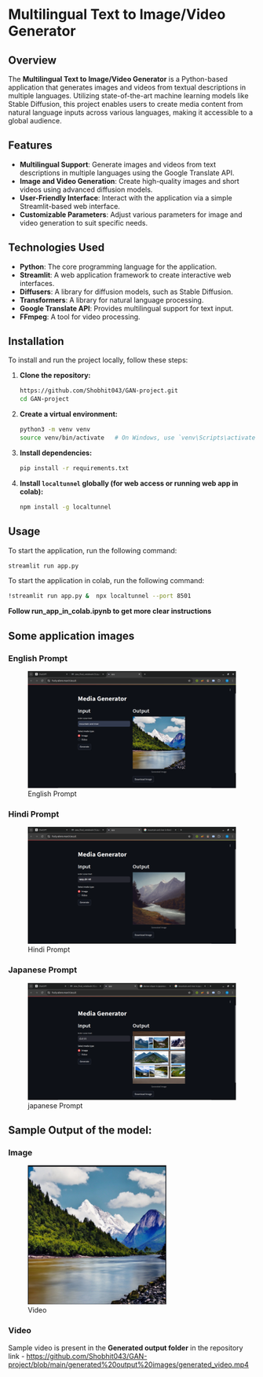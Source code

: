 # Multilingual Text to Image/Video Generator

## Overview

The **Multilingual Text to Image/Video Generator** is a Python-based application that generates images and videos from textual descriptions in multiple languages. Utilizing state-of-the-art machine learning models like Stable Diffusion, this project enables users to create media content from natural language inputs across various languages, making it accessible to a global audience.

## Features

- **Multilingual Support**: Generate images and videos from text descriptions in multiple languages using the Google Translate API.
- **Image and Video Generation**: Create high-quality images and short videos using advanced diffusion models.
- **User-Friendly Interface**: Interact with the application via a simple Streamlit-based web interface.
- **Customizable Parameters**: Adjust various parameters for image and video generation to suit specific needs.

## Technologies Used

- **Python**: The core programming language for the application.
- **Streamlit**: A web application framework to create interactive web interfaces.
- **Diffusers**: A library for diffusion models, such as Stable Diffusion.
- **Transformers**: A library for natural language processing.
- **Google Translate API**: Provides multilingual support for text input.
- **FFmpeg**: A tool for video processing.

## Installation

To install and run the project locally, follow these steps:

1. **Clone the repository:**

    ```bash
    https://github.com/Shobhit043/GAN-project.git
    cd GAN-project
    ```

2. **Create a virtual environment:**

    ```bash
    python3 -m venv venv
    source venv/bin/activate   # On Windows, use `venv\Scripts\activate`
    ```

3. **Install dependencies:**

    ```bash
    pip install -r requirements.txt
    ```

4. **Install `localtunnel` globally (for web access or running web app in colab):**

    ```bash
    npm install -g localtunnel
    ```

## Usage

To start the application, run the following command:

```bash
streamlit run app.py
```

To start the application in colab, run the following command:

```bash
!streamlit run app.py &  npx localtunnel --port 8501
```

**Follow run_app_in_colab.ipynb to get more clear instructions**

## Some application images

### English Prompt

<figure>
  <img src="https://github.com/Shobhit043/GAN-project/blob/main/application%20images/ss-240802-20%3A45%3A34.png" alt="English prompt" />
  <figcaption>English Prompt</figcaption>
</figure>

### Hindi Prompt

<figure>
  <img src="https://github.com/Shobhit043/GAN-project/blob/main/application%20images/ss-240802-20%3A46%3A25.png" alt="Hindi prompt" />
  <figcaption>Hindi Prompt</figcaption>
</figure>

### Japanese Prompt

<figure>
  <img src="https://github.com/Shobhit043/GAN-project/blob/main/application%20images/ss-240802-20%3A53%3A44.png" alt="Japanese prompt">
  <figcaption>japanese Prompt</figcaption>
</figure>

## Sample Output of the model:
### Image
<figure>
  <img src="https://github.com/Shobhit043/GAN-project/blob/main/generated%20output%20images/ss-240802-21%3A25%3A39.png" alt="sample output image" />
  <figcaption>Video</figcaption>
</figure>

### Video
Sample video is present in the **Generated output folder** in the repository <br>
link - https://github.com/Shobhit043/GAN-project/blob/main/generated%20output%20images/generated_video.mp4
